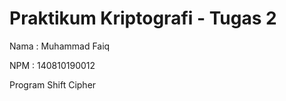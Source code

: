 # Praktikum Kriptografi - Tugas 2
Nama    : Muhammad Faiq

NPM     : 140810190012

Program Shift Cipher